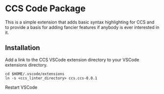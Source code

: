 # CCS Code Package

This is a simple extension that adds basic syntax highlighting for CCS and to provide a basis for adding
fancier features if anybody is ever interested in it.

## Installation
Add a link to the CCS VSCode extension directory to your VSCode extensions directory.
```
cd $HOME/.vscode/extensions
ln -s <ccs_linter_directory> ccs.ccs-0.0.1
```
Restart VSCode